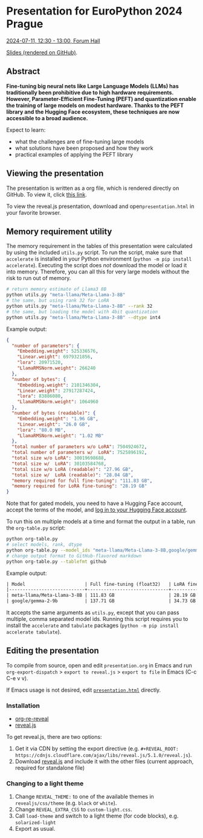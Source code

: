 # Presentation for EuroPython 2024 Prague

[2024-07-11, 12:30 - 13:00, Forum Hall](https://ep2024.europython.eu/session/fine-tuning-large-models-on-local-hardware)

[Slides (rendered on GitHub)](https://github.com/BenjaminBossan/presentations/blob/master/2024-07-11-europython/presentation.org).

## Abstract

**Fine-tuning big neural nets like Large Language Models (LLMs) has traditionally been prohibitive due to high hardware requirements. However, Parameter-Efficient Fine-Tuning (PEFT) and quantization enable the training of large models on modest hardware. Thanks to the PEFT library and the Hugging Face ecosystem, these techniques are now accessible to a broad audience.**

Expect to learn:

- what the challenges are of fine-tuning large models
- what solutions have been proposed and how they work
- practical examples of applying the PEFT library

## Viewing the presentation

The presentation is written as a org file, which is rendered directly on GitHub. To view it, click [this link](https://github.com/BenjaminBossan/presentations/blob/master/2024-07-11-europython/presentation.org).

To view the reveal.js presentation, download and open`presentation.html` in your favorite browser.

## Memory requirement utility

The memory requirement in the tables of this presentation were calculated by using the included `utils.py` script. To run the script, make sure that `accelerate` is installed in your Python environment (`python -m pip install accelerate`). Executing the script does _not_ download the model or load it into memory. Therefore, you can all this for very large models without the risk to run out of memory.

```bash
# return memory estimate of Llama3 8B
python utils.py "meta-llama/Meta-Llama-3-8B"
# the same, but using rank 32 for LoRA
python utils.py "meta-llama/Meta-Llama-3-8B" --rank 32
# the same, but loading the model with 4bit quantization
python utils.py "meta-llama/Meta-Llama-3-8B" --dtype int4
```

Example output:

```json
{
  "number of parameters": {
    "Embedding.weight": 525336576,
    "Linear.weight": 6979321856,
    "lora": 20971520,
    "LlamaRMSNorm.weight": 266240
  },
  "number of bytes": {
    "Embedding.weight": 2101346304,
    "Linear.weight": 27917287424,
    "lora": 83886080,
    "LlamaRMSNorm.weight": 1064960
  },
  "number of bytes (readable)": {
    "Embedding.weight": "1.96 GB",
    "Linear.weight": "26.0 GB",
    "lora": "80.0 MB",
    "LlamaRMSNorm.weight": "1.02 MB"
  },
  "total number of parameters w/o LoRA": 7504924672,
  "total number of parameters w/  LoRA": 7525896192,
  "total size w/o LoRA": 30019698688,
  "total size w/  LoRA": 30103584768,
  "total size w/o LoRA (readable)": "27.96 GB",
  "total size w/  LoRA (readable)": "28.04 GB",
  "memory required for full fine-tuning": "111.83 GB",
  "memory required for LoRA fine-tuning": "28.19 GB"
}
```

Note that for gated models, you need to have a Hugging Face account, accept the terms of the model, and [log in to your Hugging Face account](https://huggingface.co/docs/huggingface_hub/en/quick-start#login-command).

To run this on multiple models at a time and format the output in a table, run the `org-table.py` script:

```bash
python org-table.py
# select models, rank, dtype
python org-table.py --model_ids "meta-llama/Meta-Llama-3-8B,google/gemma-2-9b" --rank 32 --dtype int4
# change output format to GitHub-flavored markdown
python org-table.py --tablefmt github
```

Example output:

```org
| Model                      | Full fine-tuning (float32)   | LoRA fine-tuning (rank 8)   |
|----------------------------+------------------------------+-----------------------------|
| meta-llama/Meta-Llama-3-8B | 111.83 GB                    | 28.19 GB                    |
| google/gemma-2-9b          | 137.71 GB                    | 34.73 GB                    |
```

It accepts the same arguments as `utils.py`, except that you can pass multiple, comma separated model ids. Running this script requires you to install the `accelerate` and `tabulate` packages (`python -m pip install accelerate tabulate`).

## Editing the presentation

To compile from source, open and edit `presentation.org` in Emacs and run `org-export-dispatch` > `export to reveal.js` > `export to file` in Emacs (C-c C-e v v).

If Emacs usage is not desired, edit [`presentation.html`](https://github.com/BenjaminBossan/presentations/blob/main/2023-09-14-pydata/presentation.html) directly.

### Installation

* [org-re-reveal](https://gitlab.com/oer/org-re-reveal)
* [reveal.js](https://github.com/hakimel/reveal.js)

To get reveal.js, there are two options:

1. Get it via CDN by setting the export directive (e.g. `#+REVEAL_ROOT:
   https://cdnjs.cloudflare.com/ajax/libs/reveal.js/5.1.0/reveal.js`).
2. Download
   [reveal.js](https://github.com/hakimel/reveal.js/releases/tag/5.1.0)
   and include it with the other files (current approach, required for standalone file)

### Changing to a light theme

1. Change `REVEAL_THEME:` to one of the available themes in `revealjs/css/theme` (e.g. `black` or `white`).
2. Change `REVEAL_EXTRA_CSS` to `custom-light.css`.
3. Call `load-theme` and switch to a light theme (for code blocks), e.g. `solarized-light`
4. Export as usual.
